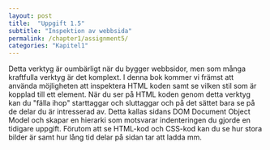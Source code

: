 ```yaml
---
layout: post
title:  "Uppgift 1.5"
subtitle: "Inspektion av webbsida"
permalink: /chapter1/assignment5/
categories: "Kapitel1"
---
```

Detta verktyg är oumbärligt när du bygger webbsidor, men som många kraftfulla verktyg är det komplext. I denna bok kommer vi främst att använda möjligheten att inspektera HTML koden samt se vilken stil som är kopplad till ett element.  När du ser på HTML koden genom detta verktyg kan du "fälla ihop" starttaggar och sluttaggar och på det sättet bara se på de delar du är intresserad av. Detta kallas sidans DOM Document Object Model och skapar en hierarki som motsvarar indenteringen du gjorde en tidigare uppgift. Förutom att se HTML-kod och CSS-kod kan du se hur stora bilder är samt hur lång tid delar på sidan tar att ladda mm.
